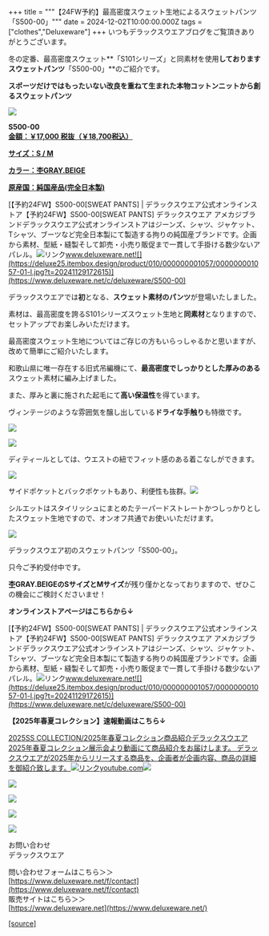+++
title = """【24FW予約】最高密度スウェット生地によるスウェットパンツ「S500-00」"""
date = 2024-12-02T10:00:00.000Z
tags = ["clothes","Deluxeware"]
+++
いつもデラックスウエアブログをご覧頂きありがとうございます。

冬の定番、最高密度スウェット**「S101シリーズ」と同素材を使用**しておりますスウェットパンツ**「S500-00」**のご紹介です。

**スポーツだけではもったいない改良を重ねて生まれた本物コットンニットから創るスウェットパンツ**

[![](https://stat.ameba.jp/user_images/20241202/14/deluxeware/97/14/j/o0800080015516847233.jpg)](https://stat.ameba.jp/user_images/20241202/14/deluxeware/97/14/j/o0800080015516847233.jpg)

**S500-00**  
**[金額：￥17,000 税抜（￥18,700税込）](https://www.deluxeware.net/c/deluxeware/S500-00)**

**[サイズ：S / M](https://www.deluxeware.net/c/deluxeware/S500-00)**

**[カラー：杢GRAY.BEIGE](https://www.deluxeware.net/c/deluxeware/S500-00)**

**[原産国：純国産品(完全日本製)](https://www.deluxeware.net/c/deluxeware/S500-00)**

[【予約24FW】S500-00\[SWEAT PANTS\] | デラックスウエア公式オンラインストア【予約24FW】S500-00\[SWEAT PANTS\] デラックスウエア アメカジブランドデラックスウエア公式オンラインストアはジーンズ、シャツ、ジャケット、Tシャツ、ブーツなど完全日本製にて製造する拘りの純国産ブランドです。企画から素材、型紙・縫製そして卸売・小売り販促まで一貫して手掛ける数少ないアパレル。![リンク](https://c.stat100.ameba.jp/ameblo/symbols/v3.20.0/svg/gray/editor_link.svg)www.deluxeware.net![](https://deluxe25.itembox.design/product/010/000000001057/000000001057-01-l.jpg?t=20241129172615)](https://www.deluxeware.net/c/deluxeware/S500-00)

デラックスウエアでは**初**となる、**スウェット素材のパンツ**が登場いたしました。

素材は、最高密度を誇るS101シリーズスウェット生地と**同素材**となりますので、セットアップでお楽しみいただけます。

最高密度スウェット生地についてはご存じの方もいらっしゃるかと思いますが、改めて簡単にご紹介いたします。

和歌山県に唯一存在する旧式吊編機にて、**最高密度でしっかりとした厚みのある**スウェット素材に編み上げました。

また、厚みと裏に施された起毛にて**高い保温性**を得ています。

ヴィンテージのような雰囲気を醸し出している**ドライな手触り**も特徴です。

[![](https://stat.ameba.jp/user_images/20241125/15/deluxeware/11/ce/j/o0800080015514145734.jpg)](https://stat.ameba.jp/user_images/20241125/15/deluxeware/11/ce/j/o0800080015514145734.jpg)

[![](https://stat.ameba.jp/user_images/20241125/15/deluxeware/7d/20/j/o0800080015514145751.jpg)](https://stat.ameba.jp/user_images/20241125/15/deluxeware/7d/20/j/o0800080015514145751.jpg)

ディティールとしては、ウエストの紐でフィット感のある着こなしができます。

[![](https://stat.ameba.jp/user_images/20241202/16/deluxeware/57/a9/j/o0800080015516886743.jpg)](https://stat.ameba.jp/user_images/20241202/16/deluxeware/57/a9/j/o0800080015516886743.jpg)

サイドポケットとバックポケットもあり、利便性も抜群。[![](https://stat.ameba.jp/user_images/20241202/16/deluxeware/d6/c2/j/o0800080015516886746.jpg)](https://stat.ameba.jp/user_images/20241202/16/deluxeware/d6/c2/j/o0800080015516886746.jpg)

シルエットはスタイリッシュにまとめたテーパードストレートかつしっかりとしたスウェット生地ですので、オンオフ共通でお使いいただけます。

[![](https://stat.ameba.jp/user_images/20241202/14/deluxeware/97/14/j/o0800080015516847233.jpg)](https://stat.ameba.jp/user_images/20241202/14/deluxeware/97/14/j/o0800080015516847233.jpg)

デラックスウエア初のスウェットパンツ「S500-00」。

只今ご予約受付中です。

**杢GRAY.BEIGEのSサイズとMサイズ**が残り僅かとなっておりますので、ぜひこの機会にご検討くださいませ！

**オンラインストアページはこちらから↓**

[【予約24FW】S500-00\[SWEAT PANTS\] | デラックスウエア公式オンラインストア【予約24FW】S500-00\[SWEAT PANTS\] デラックスウエア アメカジブランドデラックスウエア公式オンラインストアはジーンズ、シャツ、ジャケット、Tシャツ、ブーツなど完全日本製にて製造する拘りの純国産ブランドです。企画から素材、型紙・縫製そして卸売・小売り販促まで一貫して手掛ける数少ないアパレル。![リンク](https://c.stat100.ameba.jp/ameblo/symbols/v3.20.0/svg/gray/editor_link.svg)www.deluxeware.net![](https://deluxe25.itembox.design/product/010/000000001057/000000001057-01-l.jpg?t=20241129172615)](https://www.deluxeware.net/c/deluxeware/S500-00)

**【2025年春夏コレクション】速報動画はこちら↓**

[2025SS COLLECTION/2025年春夏コレクション商品紹介デラックスウエア2025年春夏コレクション展示会より動画にて商品紹介をお届けします。 デラックスウエアが2025年からリリースする商品を、企画者が企画内容、商品の詳細を御紹介致します。![リンク](https://c.stat100.ameba.jp/ameblo/symbols/v3.20.0/svg/gray/editor_link.svg)youtube.com![](https://i.ytimg.com/vi/A71qJSd2lh4/hqdefault.jpg?sqp=-oaymwEXCOADEI4CSFryq4qpAwkIARUAAIhCGAE=&rs=AOn4CLAjvDtZHCLmch_wfz5qqtOMUoi28A&days_since_epoch=20059)](https://youtube.com/playlist?list=PLmcuUjZ67rhnclr762_W-zDg7FyyrNvqF&si=0XCgKNJ1wMOrfLqy)

[![](https://stat.ameba.jp/user_images/20241116/16/deluxeware/4a/05/j/o1200050015510661447.jpg?caw=800)](https://www.deluxeware.net/c/deluxeware/D-26)

[![](https://stat.ameba.jp/user_images/20240315/15/deluxeware/04/7f/j/o0800026015413271803.jpg?caw=800)](https://www.instagram.com/deluxeware/?hl=ja)

[![](https://stat.ameba.jp/user_images/20220415/12/deluxeware/3b/ce/j/o0800026015103175481.jpg?caw=800)](https://www.deluxeware.net/f/headstore)

[![](https://stat.ameba.jp/user_images/20220415/12/deluxeware/d7/c6/j/o0800026015103175487.jpg?caw=800)](https://www.deluxeware.net/)

お問い合わせ  
デラックスウエア

問い合わせフォームはこちら＞＞  
[https://www.deluxeware.net/f/contact](https://www.deluxeware.net/f/contact)  
販売サイトはこちら＞＞  
[https://www.deluxeware.net](https://www.deluxeware.net/)

[[source]](https://ameblo.jp/deluxeware/entry-12877166137.html)

